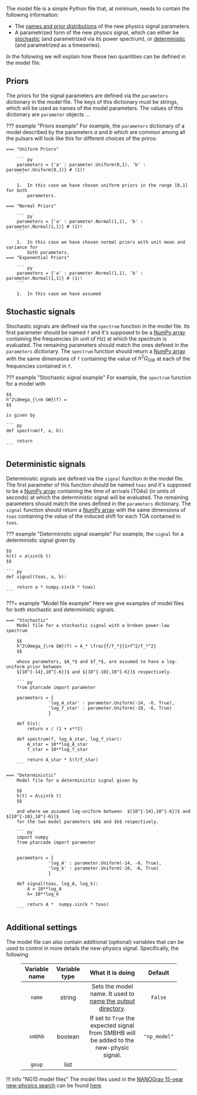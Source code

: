 The model file is a simple Python file that, at minimum, needs to contain the following informaiton:

* The [names and prior distributions][priors] of the new physics signal parameters.
* A parametrized form of the new physics signal, which can either be [stochastic][spectrum]
    (and parametrized via its power spectrum), or [deterministic][signal] (and parametrized
    as a timeseries).

In the following we will explain how these two quantities can be defined in the model file. 

  [priors]: #priors
  [spectrum]: #stochastic-signals
  [signal]: #deterministic-signals

## Priors
The priors for the signal parameters are defined via the `parameters` dictionary in the model file. The keys of this dictionary must be strings, which will be used as names of the model parameters. The values of this dictionary are `parameter` objects ...

??? example "Priors example"
    For example, the `parameters` dictionary of a model described by the parameters $a$ and $b$ which are common among all the pulsars will look like this for different choices of the priros:

    === "Uniform Priors"

        ``` py
        parameters = {'a' : parameter.Uniform(0,1), 'b' : parameter.Uniform(0,1)} # (1)!
        ```

        1.  In this case we have chosen uniform priors in the range [0,1] for both
            parameters.

    === "Normal Priors"

        ``` py
        parameters = {'a' : parameter.Normal(1,1), 'b' : parameter.Normal(1,1)} # (1)!
        ```
        
        1.  In this case we have chosen normal priors with unit mean and variance for
            both parameters.
    === "Exponential Priors"

        ``` py
        parameters = {'a' : parameter.Normal(1,1), 'b' : parameter.Normal(1,1)} # (1)!
        ```

        1.  In this case we have assumed 

## Stochastic signals
Stochastic signals are defined via the `spectrum` function in the model file. Its first parameter should be named `f` and it's supposed to be a [NumPy array][numpy] containing the frequencies (in unit of Hz) at which the spectrum is evaluated. The remaining parameters should match the ones defined in the `parameters` dictionary. The `spectrum` function should return a [NumPy array][numpy] with the same dimensions of `f` containing the value of $h^2\Omega_{\scriptscriptstyle\mathrm{GW}}$ at each of the frequencies contained in `f`.

??? example "Stochastic signal example"
    For example, the `spectrum` function for a model with 

    $$
    h^2\Omega_{\rm GW}(f) = 
    $$

    is given by

    ``` py
    def spectrum(f, a, b):

        return 
    ```
  
  [numpy]: https://numpy.org/doc/stable/reference/generated/numpy.array.html

## Deterministic signals
Deterministic signals are defined via the `signal` function in the model file. The first parameter of this function should be named `toas` and it's supposed to be a [NumPy array][numpy] containing the time of arrivals (TOAs) (in units of seconds) at which the deterministic signal will be evaluated. The remaining parameters should match the ones defined in the `parameters` dictionary. The `signal` function should return a [NumPy array][numpy] with the same dimensions of `toas` containing the value of the induced  shift for each TOA contained in `toas`.

??? example "Deterministic signal example"
    For example, the `signal` for a deterministic signal given by

    $$
    h(t) = a\sin(b t)
    $$

    ``` py
    def signal(toas, a, b):

        return a * numpy.sin(b * toas)
    ```

???+ example "Model file example"
    Here we give examples of model files for both stochastic and deterministic signals.

    === "Stochastic"
        Model file for a stochastic signal with a broken power-law spectrum

        $$
        h^2\Omega_{\rm GW}(f) = A_* \frac{f/f_*}{1+f^2/f_*^2}
        $$

        whose parameters, $A_*$ and $f_*$, are assumed to have a log-uniform prior between
        $[10^{-14},10^{-6}]$ and $[10^{-10},10^{-6}]$ respectively.

        ``` py 
        from ptarcade import parameter

        parameters = {
                    'log_A_star' : parameter.Uniform(-14, -6, True),
                    'log_f_star' : parameter.Uniform(-10, -6, True)
                    }

        def S(x):
            return x / (1 + x**2)

        def spectrum(f, log_A_star, log_f_star):
            A_star = 10**log_A_star
            f_star = 10**log_f_star
            
            return A_star * S(f/f_star)
        ```

    === "Deterministic"
        Model file for a deterministic signal given by 

        $$
        h(t) = A\sin(k t)
        $$

        and where we assumed log-uniform between  $[10^{-14},10^{-6}]$ and $[10^{-10},10^{-6}]$
        for the two model parameters $A$ and $k$ respectively. 

        ``` py
        import numpy
        from ptarcade import parameter


        parameters = {
                    'log_A' : parameter.Uniform(-14, -6, True),
                    'log_k' : parameter.Uniform(-10, -6, True)
                    }

        def signal(toas, log_A, log_k):
            A = 10**log_A
            k= 10**log_k
            
            return A *  numpy.sin(k * toas)
        ```

## Additional settings 
The model file can also contain additional (optional) variables that can be used to control in more details the new-physics signal. Specifically, the following 

<figure markdown>

| Variable name| Variable type | What it is doing                                                                         | Default        |
| :---------:  | :------------:| :------------:                                                                           | :------------:           |
| `name`       | string       | Sets the model name. It used to [name the output directory][out_name].                   | `False`    |
| `smbhb`      | boolean      | If set to `True` the expected signal from SMBHB will be added to the new-physic signal.  | `"np_model"` |
| `goup`       | list         |                                                                                          |         | 

</figure>

!!! info "NG15 model files"
    The model files used in the [NANOGrav 15-year new-physics search][ng15_np] can be found [here][ng15_models].

  [out_name]: ../outputs.md
  [ng15_np]:  link_to_papaer
  [ng15_models]: https://zenodo.org/record/8021439

